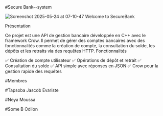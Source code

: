 #Secure Bank--system

![Screenshot 2025-05-24 at 07-10-47 Welcome to SecureBank](https://github.com/user-attachments/assets/8492fb83-6573-45ae-af38-4cbf65cb962a)

Présentation

Ce projet est une API de gestion bancaire développée en C++ avec le framework Crow. Il permet de gérer des comptes bancaires avec des fonctionnalités comme la création de compte, la consultation du solde, les dépôts et les retraits via des requêtes HTTP.
Fonctionnalités

✅ Création de compte utilisateur ✅ Opérations de dépôt et retrait ✅ Consultation du solde ✅ API simple avec réponses en JSON ✅ Crow pour la gestion rapide des requêtes

#Membres

#Tapsoba Jascob Evariste

#Neya Moussa 

#Some B Odilon
